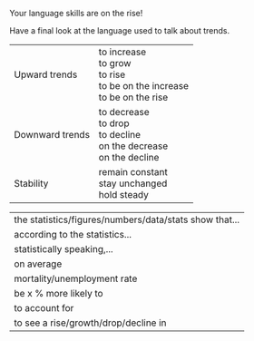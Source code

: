 Your language skills are on the rise!

Have a final look at the language used to talk about trends.

|                 |                                                                                          |
|-----------------|------------------------------------------------------------------------------------------|
| Upward trends   | to increase <br> to grow <br> to rise  <br> to be on the increase <br> to be on the rise |
| Downward trends | to decrease <br> to drop <br> to decline <br> on the decrease <br> on the decline        |
| Stability       | remain constant <br> stay unchanged  <br> hold steady                                    |

|                                                        |
|--------------------------------------------------------|
| the statistics/figures/numbers/data/stats show that... |
| according to the statistics...                         |
| statistically speaking,...                             |
| on average                                             |
| mortality/unemployment rate                            |
| be x % more likely to                                  |
| to account for                                         |
| to see a rise/growth/drop/decline in                   | 









